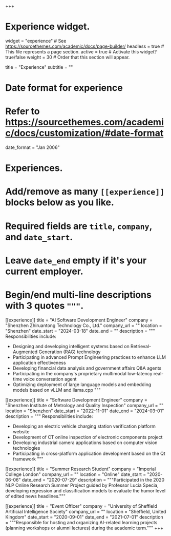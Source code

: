 +++
# Experience widget.
widget = "experience"  # See https://sourcethemes.com/academic/docs/page-builder/
headless = true  # This file represents a page section.
active = true  # Activate this widget? true/false
weight = 30  # Order that this section will appear.

title = "Experience"
subtitle = ""

# Date format for experience
#   Refer to https://sourcethemes.com/academic/docs/customization/#date-format
date_format = "Jan 2006"

# Experiences.
#   Add/remove as many `[[experience]]` blocks below as you like.
#   Required fields are `title`, `company`, and `date_start`.
#   Leave `date_end` empty if it's your current employer.
#   Begin/end multi-line descriptions with 3 quotes `"""`.
[[experience]]
  title = "AI Software Development Engineer"
  company = "Shenzhen Zhiruantong Technology Co., Ltd."
  company_url = ""
  location = "Shenzhen"
  date_start = "2024-03-18"
  date_end = ""
  description = """
  Responsibilities include:
  
  * Designing and developing intelligent systems based on Retrieval-Augmented Generation (RAG) technology
  * Participating in advanced Prompt Engineering practices to enhance LLM application effectiveness
  * Developing financial data analysis and government affairs Q&A agents
  * Participating in the company's proprietary multimodal low-latency real-time voice conversation agent
  * Optimizing deployment of large language models and embedding models based on vLLM and llama.cpp
  """

[[experience]]
  title = "Software Development Engineer"
  company = "Shenzhen Institute of Metrology and Quality Inspection"
  company_url = ""
  location = "Shenzhen"
  date_start = "2022-11-01"
  date_end = "2024-03-01"
  description = """
  Responsibilities include:
  
  * Developing an electric vehicle charging station verification platform website
  * Development of CT online inspection of electronic components project
  * Developing industrial camera applications based on computer vision technologies
  * Participating in cross-platform application development based on the Qt framework
  """

[[experience]]
  title = "Summer Research Student"
  company = "Imperial College London"
  company_url = ""
  location = "Online"
  date_start = "2020-06-06"
  date_end = "2020-07-29"
  description = """Participated in the 2020 NLP Online Research Summer Project guided by Professor Lucia Specia, developing regression and classification models to evaluate the humor level of edited news headlines."""

[[experience]]
  title = "Event Officer"
  company = "University of Sheffield Artificial Intelligence Society"
  company_url = ""
  location = "Sheffield, United Kingdom"
  date_start = "2020-09-01"
  date_end = "2021-07-01"
  description = """Responsible for hosting and organizing AI-related learning projects (planning workshops or alumni lectures) during the academic term."""
+++
